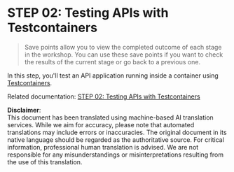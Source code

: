 # STEP 02: Testing APIs with Testcontainers

> Save points allow you to view the completed outcome of each stage in the workshop. You can use these save points if you want to check the results of the current stage or go back to a previous one.

In this step, you'll test an API application running inside a container using [Testcontainers](https://dotnet.testcontainers.org/).

Related documentation: [STEP 02: Testing APIs with Testcontainers](../../docs/step-02.md)

**Disclaimer**:  
This document has been translated using machine-based AI translation services. While we aim for accuracy, please note that automated translations may include errors or inaccuracies. The original document in its native language should be regarded as the authoritative source. For critical information, professional human translation is advised. We are not responsible for any misunderstandings or misinterpretations resulting from the use of this translation.